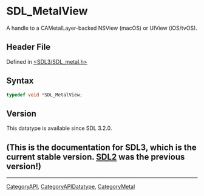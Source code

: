 # SDL_MetalView

A handle to a CAMetalLayer-backed NSView (macOS) or UIView (iOS/tvOS).

## Header File

Defined in [<SDL3/SDL_metal.h>](https://github.com/libsdl-org/SDL/blob/main/include/SDL3/SDL_metal.h)

## Syntax

```c
typedef void *SDL_MetalView;
```

## Version

This datatype is available since SDL 3.2.0.

## (This is the documentation for SDL3, which is the current stable version. [SDL2](https://wiki.libsdl.org/SDL2/) was the previous version!)



----
[CategoryAPI](CategoryAPI), [CategoryAPIDatatype](CategoryAPIDatatype), [CategoryMetal](CategoryMetal)

